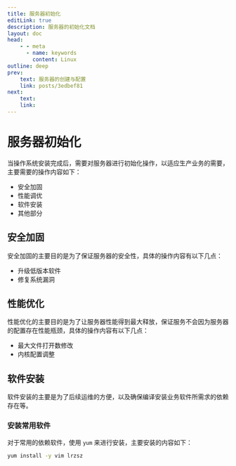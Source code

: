 ```yaml
---
title: 服务器初始化
editLink: true
description: 服务器的初始化文档
layout: doc
head:
    - - meta
      - name: keywords
        content: Linux
outline: deep
prev:
    text: 服务器的创建与配置
    link: posts/3edbef81
next:
    text:
    link:
---
```


# 服务器初始化

当操作系统安装完成后，需要对服务器进行初始化操作，以适应生产业务的需要，主要需要的操作内容如下：

- 安全加固
- 性能调优
- 软件安装
- 其他部分

## 安全加固

安全加固的主要目的是为了保证服务器的安全性，具体的操作内容有以下几点：

- 升级低版本软件
- 修复系统漏洞

## 性能优化

性能优化的主要目的是为了让服务器性能得到最大释放，保证服务不会因为服务器的配置存在性能瓶颈，具体的操作内容有以下几点：

- 最大文件打开数修改
- 内核配置调整

## 软件安装

软件安装的主要是为了后续运维的方便，以及确保编译安装业务软件所需求的依赖存在等。

### 安装常用软件

对于常用的依赖软件，使用 `yum` 来进行安装，主要安装的内容如下：

```bash
yum install -y vim lrzsz
```